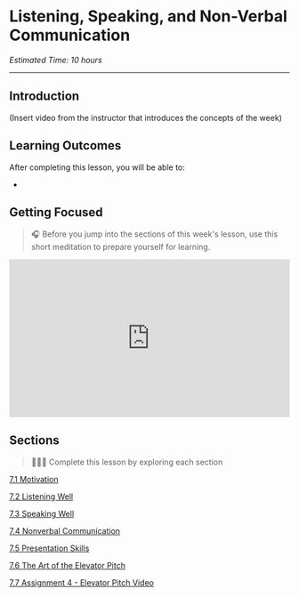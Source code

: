 # Listening, Speaking, and Non-Verbal Communication

*Estimated Time: 10 hours*

---
## Introduction
(Insert video from the instructor that introduces the concepts of the week)


## Learning Outcomes

After completing this lesson, you will be able to:

- 

## Getting Focused

> 🎧  Before you jump into the sections of this week's lesson, use this short meditation to prepare yourself for learning.

<div style="position: relative; padding-bottom: 56.25%; height: 0;"><iframe src="https://www.youtube.com/embed/ldFD-L-Csz0" title="YouTube video player" frameborder="0" allow="accelerometer; autoplay; clipboard-write; encrypted-media; gyroscope; picture-in-picture" allowfullscreen style="position: absolute; top: 0; left: 0; width: 100%; height: 100%;"></iframe></div>


## Sections

> 👩🏿‍🏫 Complete this lesson by exploring each section

[7.1 Motivation](/communicating-for-success/listening-and-speaking-effectively/motivation.md)

[7.2 Listening Well](/communicating-for-success/listening-and-speaking-effectively/active-listening.md)
  
[7.3 Speaking Well](/communicating-for-success/listening-and-speaking-effectively/spontaneous-speaking.md)

[7.4 Nonverbal Communication](/communicating-for-success/listening-and-speaking-effectively/non-verbal.md)
  
[7.5 Presentation Skills](/communicating-for-success/listening-and-speaking-effectively/planned-speaking.md)
  
[7.6 The Art of the Elevator Pitch](/communicating-for-success/listening-and-speaking-effectively/presenting-work.nd)

[7.7 Assignment 4 - Elevator Pitch Video](/communicating-for-success/presentation-skills/assignment-4-code-demo.md)


